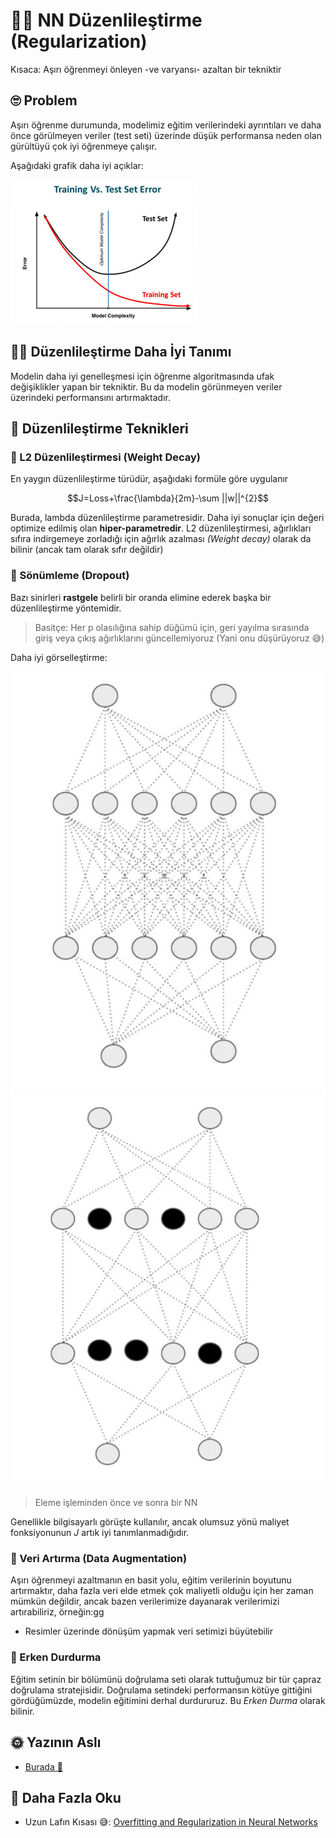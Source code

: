 # 👩‍🔧 NN Düzenlileştirme \(Regularization\)

Kısaca: Aşırı öğrenmeyi önleyen -ve varyansı- azaltan bir tekniktir

## 🙄 Problem

Aşırı öğrenme durumunda, modelimiz eğitim verilerindeki ayrıntıları ve daha önce görülmeyen veriler \(test seti\) üzerinde düşük performansa neden olan gürültüyü çok iyi öğrenmeye çalışır.

Aşağıdaki grafik daha iyi açıklar:

![](../.gitbook/assets/overfitting.png)

## 👩‍🏫 Düzenlileştirme Daha İyi Tanımı

Modelin daha iyi genelleşmesi için öğrenme algoritmasında ufak değişiklikler yapan bir tekniktir. Bu da modelin görünmeyen veriler üzerindeki performansını artırmaktadır.

## 🔨 Düzenlileştirme Teknikleri

### 🔩 L2 Düzenlileştirmesi \(Weight Decay\)

En yaygın düzenlileştirme türüdür, aşağıdaki formüle göre uygulanır

$$J=Loss+\frac{\lambda}{2m}-\sum ||w||^{2}$$

Burada, lambda düzenlileştirme parametresidir. Daha iyi sonuçlar için değeri optimize edilmiş olan **hiper-parametredir**. L2 düzenlileştirmesi, ağırlıkları sıfıra indirgemeye zorladığı için ağırlık azalması _\(Weight decay\)_ olarak da bilinir \(ancak tam olarak sıfır değildir\)

### 🔩 Sönümleme \(Dropout\)

Bazı sinirleri **rastgele** belirli bir oranda elimine ederek başka bir düzenlileştirme yöntemidir.

> Basitçe: Her p olasılığına sahip düğümü için, geri yayılma sırasında giriş veya çıkış ağırlıklarını güncellemiyoruz \(Yani onu düşürüyoruz 😅\)

Daha iyi görselleştirme:

 ![](../.gitbook/assets/nnwithoutdropout.JPG) ![](../.gitbook/assets/nnwithdropout.JPG)

> Eleme işleminden önce ve sonra bir NN

Genellikle bilgisayarlı görüşte kullanılır, ancak olumsuz yönü maliyet fonksiyonunun _J_ artık iyi tanımlanmadığıdır.

### 🤡 Veri Artırma \(Data Augmentation\)

Aşırı öğrenmeyi azaltmanın en basit yolu, eğitim verilerinin boyutunu artırmaktır, daha fazla veri elde etmek çok maliyetli olduğu için her zaman mümkün değildir, ancak bazen verilerimize dayanarak verilerimizi artırabiliriz, örneğin:gg

* Resimler üzerinde dönüşüm yapmak veri setimizi büyütebilir

### 🛑 Erken Durdurma

Eğitim setinin bir bölümünü doğrulama seti olarak tuttuğumuz bir tür çapraz doğrulama stratejisidir. Doğrulama setindeki performansın kötüye gittiğini gördüğümüzde, modelin eğitimini derhal durdururuz. Bu _Erken Durma_ olarak bilinir.

## 🌞 Yazının Aslı

* [Burada 🐾](https://dl.asmaamir.com/0-nnconcepts/6-regularization)

## 🧐 Daha Fazla Oku

* Uzun Lafın Kısası 😅: [Overfitting and Regularization in Neural Networks](https://medium.com/@rameshkjes/overfitting-and-regularization-in-neural-networks-d3d996e33c3)

